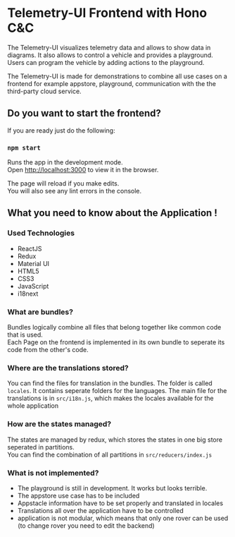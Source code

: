 # Telemetry-UI Frontend with Hono C&C

The Telemetry-UI visualizes telemetry data and allows to show data in diagrams.
It also allows to control a vehicle and provides a playground. Users can program the vehicle by adding actions to the playground.

The Telemetry-UI is made for demonstrations to combine all use cases on a frontend for example appstore, playground, communication with the the third-party cloud service.

## Do you want to start the frontend?

If you are ready just do the following:

### `npm start`

Runs the app in the development mode.<br>
Open [http://localhost:3000](http://localhost:3000) to view it in the browser.

The page will reload if you make edits.<br>
You will also see any lint errors in the console.

## What you need to know about the Application !

### Used Technologies
- ReactJS
- Redux
- Material UI
- HTML5
- CSS3
- JavaScript
- i18next

### What are bundles?
Bundles logically combine all files that belong together like common code that is used. <br>
Each Page on the frontend is implemented in its own bundle to seperate its code from the other's code.

### Where are the translations stored?
You can find the files for translation in the bundles. The folder is called `locales`. It contains seperate folders for the languages.
The main file for the translations is in `src/i18n.js`, which makes the locales available for the whole application

### How are the states managed?
The states are managed by redux, which stores the states in one big store seperated in partitions. <br>
You can find the combination of all partitions in `src/reducers/index.js` <br>

### What is not implemented?
- The playground is still in development. It works but looks terrible.
- The appstore use case has to be included
- Appstacle information have to be set properly and translated in locales
- Translations all over the application have to be controlled
- application is not modular, which means that only one rover can be used (to change rover you need to edit the backend)